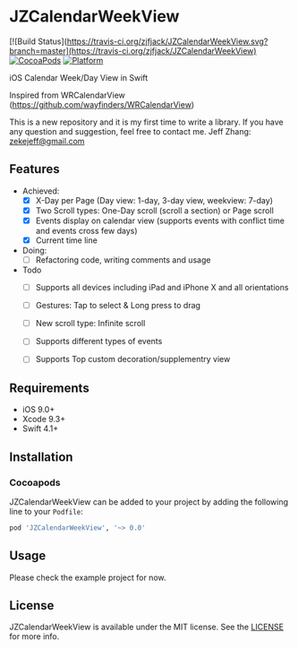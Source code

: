 # JZCalendarWeekView

[![Build Status](https://travis-ci.org/zjfjack/JZCalendarWeekView.svg?branch=master](https://travis-ci.org/zjfjack/JZCalendarWeekView)
[![CocoaPods](https://img.shields.io/cocoapods/v/JZCalendarWeekView.svg)](https://cocoapods.org/pods/JZCalendarWeekView)
[![Platform](https://img.shields.io/cocoapods/p/JZCalendarWeekView.svg?style=flat)](https://github.com/zjfjack/JZCalendarWeekView)

iOS Calendar Week/Day View in Swift

Inspired from WRCalendarView (https://github.com/wayfinders/WRCalendarView)

This is a new repository and it is my first time to write a library. If you have any question and suggestion, feel free to contact me. Jeff Zhang: zekejeff@gmail.com


## Features

- Achieved:
    - [x] X-Day per Page (Day view: 1-day, 3-day view, weekview: 7-day)
    - [x] Two Scroll types: One-Day scroll (scroll a section) or Page scroll
    - [x] Events display on calendar view (supports events with conflict time and events cross few days)
    - [x] Current time line

- Doing:
    - [ ] Refactoring code, writing comments and usage

- Todo
    - [ ] Supports all devices including iPad and iPhone X and all orientations
    - [ ] Gestures: Tap to select & Long press to drag
    - [ ] New scroll type: Infinite scroll
    - [ ] Supports different types of events
    - [ ] Supports Top custom decoration/supplementry view


## Requirements

- iOS 9.0+
- Xcode 9.3+
- Swift 4.1+

## Installation

### Cocoapods
JZCalendarWeekView can be added to your project by adding the following line to your `Podfile`:

```ruby
pod 'JZCalendarWeekView', '~> 0.0'
```


## Usage

Please check the example project for now.


## License

JZCalendarWeekView is available under the MIT license. See the [LICENSE](https://github.com/zjfjack/JZCalendarWeekView/blob/master/LICENSE)  for more info.



